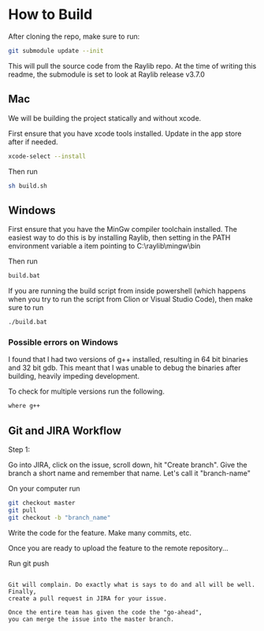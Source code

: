 # How to Build
After cloning the repo, make sure to run:

```bash
git submodule update --init
```

This will pull the source code from the Raylib repo. At the time of writing 
this readme, the submodule is set to look at Raylib release v3.7.0

## Mac
We will be building the project statically and without xcode.

First ensure that you have xcode tools installed. Update in the app store after if needed.
```bash
xcode-select --install
```

Then run
```bash
sh build.sh
```

## Windows

First ensure that you have the MinGw compiler toolchain installed.
The easiest way to do this is by installing Raylib, then setting
in the PATH environment variable a item pointing to C:\raylib\mingw\bin

Then run
```bash
build.bat
```

If you are running the build script from inside powershell (which happens when you try to run the script from Clion or Visual Studio Code), then make sure to run
```bash
./build.bat
```

### Possible errors on Windows

I found that I had two versions of g++ installed, resulting in 64 bit binaries and 32 bit gdb.
This meant that I was unable to debug the binaries after building, heavily impeding development.

To check for multiple versions run the following.
```bash
where g++
``` 

## Git and JIRA Workflow

Step 1:

Go into JIRA, click on the issue, scroll down, hit "Create branch".
Give the branch a short name and remember that name. Let's call it "branch-name"

On your computer run
```bash
git checkout master
git pull
git checkout -b "branch_name"
```

Write the code for the feature. Make many commits, etc. 

Once you are ready to upload the feature to the remote repository...

Run
git push
```

Git will complain. Do exactly what is says to do and all will be well. Finally, 
create a pull request in JIRA for your issue.

Once the entire team has given the code the "go-ahead",
you can merge the issue into the master branch.


